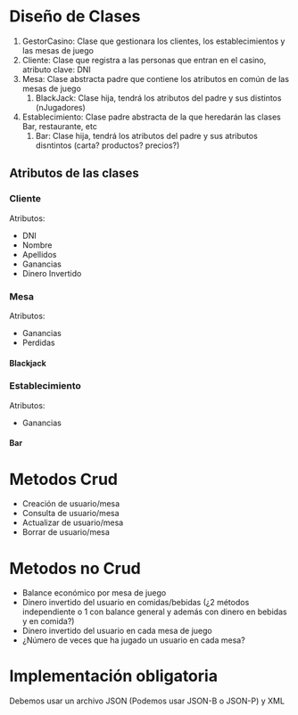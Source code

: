 # Diseño de Clases
1. GestorCasino: Clase que gestionara los clientes, los establecimientos y las mesas de juego
2. Cliente: Clase que registra a las personas que entran en el casino, atributo clave: DNI 
3. Mesa: Clase abstracta padre que contiene los atributos en común de las mesas de juego
   1. BlackJack: Clase hija, tendrá los atributos del padre y sus distintos (nJugadores)
4. Establecimiento: Clase padre abstracta de la que heredarán las clases Bar, restaurante, etc
   1. Bar: Clase hija, tendrá los atributos del padre y sus atributos disntintos (carta? productos? precios?)
## Atributos de las clases
### Cliente
Atributos:
- DNI
- Nombre
- Apellidos
- Ganancias
- Dinero Invertido
### Mesa
Atributos:
- Ganancias
- Perdidas
#### Blackjack
### Establecimiento
Atributos:
- Ganancias
#### Bar
# Metodos Crud
- Creación de usuario/mesa
- Consulta de usuario/mesa
- Actualizar de usuario/mesa
- Borrar de usuario/mesa
# Metodos no Crud
- Balance económico por mesa de juego
- Dinero invertido del usuario en comidas/bebidas (¿2 métodos independiente o 1 con balance general y además con dinero en bebidas y en comida?)
- Dinero invertido del usuario en cada mesa de juego
- ¿Número de veces que ha jugado un usuario en cada mesa?
# Implementación obligatoria
Debemos usar un archivo JSON (Podemos usar JSON-B o JSON-P) y XML
